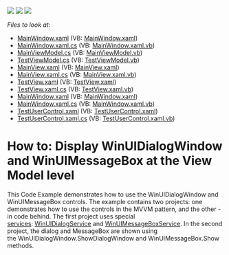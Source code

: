<!-- default badges list -->
![](https://img.shields.io/endpoint?url=https://codecentral.devexpress.com/api/v1/VersionRange/128659456/15.1.3%2B)
[![](https://img.shields.io/badge/Open_in_DevExpress_Support_Center-FF7200?style=flat-square&logo=DevExpress&logoColor=white)](https://supportcenter.devexpress.com/ticket/details/E4973)
[![](https://img.shields.io/badge/📖_How_to_use_DevExpress_Examples-e9f6fc?style=flat-square)](https://docs.devexpress.com/GeneralInformation/403183)
<!-- default badges end -->
<!-- default file list -->
*Files to look at*:

* [MainWindow.xaml](./CS/WinUIDialogWindowAndMessageBox.MVVM/MainWindow.xaml) (VB: [MainWindow.xaml](./VB/WinUIDialogWindowAndMessageBox.MVVM/MainWindow.xaml))
* [MainWindow.xaml.cs](./CS/WinUIDialogWindowAndMessageBox.MVVM/MainWindow.xaml.cs) (VB: [MainWindow.xaml.vb](./VB/WinUIDialogWindowAndMessageBox.MVVM/MainWindow.xaml.vb))
* [MainViewModel.cs](./CS/WinUIDialogWindowAndMessageBox.MVVM/ViewModels/MainViewModel.cs) (VB: [MainViewModel.vb](./VB/WinUIDialogWindowAndMessageBox.MVVM/ViewModels/MainViewModel.vb))
* [TestViewModel.cs](./CS/WinUIDialogWindowAndMessageBox.MVVM/ViewModels/TestViewModel.cs) (VB: [TestViewModel.vb](./VB/WinUIDialogWindowAndMessageBox.MVVM/ViewModels/TestViewModel.vb))
* [MainView.xaml](./CS/WinUIDialogWindowAndMessageBox.MVVM/Views/MainView.xaml) (VB: [MainView.xaml](./VB/WinUIDialogWindowAndMessageBox.MVVM/Views/MainView.xaml))
* [MainView.xaml.cs](./CS/WinUIDialogWindowAndMessageBox.MVVM/Views/MainView.xaml.cs) (VB: [MainView.xaml.vb](./VB/WinUIDialogWindowAndMessageBox.MVVM/Views/MainView.xaml.vb))
* [TestView.xaml](./CS/WinUIDialogWindowAndMessageBox.MVVM/Views/TestView.xaml) (VB: [TestView.xaml](./VB/WinUIDialogWindowAndMessageBox.MVVM/Views/TestView.xaml))
* [TestView.xaml.cs](./CS/WinUIDialogWindowAndMessageBox.MVVM/Views/TestView.xaml.cs) (VB: [TestView.xaml.vb](./VB/WinUIDialogWindowAndMessageBox.MVVM/Views/TestView.xaml.vb))
* [MainWindow.xaml](./CS/WinUIDialogWindowAndMessageBox/MainWindow.xaml) (VB: [MainWindow.xaml](./VB/WinUIDialogWindowAndMessageBox/MainWindow.xaml))
* [MainWindow.xaml.cs](./CS/WinUIDialogWindowAndMessageBox/MainWindow.xaml.cs) (VB: [MainWindow.xaml.vb](./VB/WinUIDialogWindowAndMessageBox/MainWindow.xaml.vb))
* [TestUserControl.xaml](./CS/WinUIDialogWindowAndMessageBox/TestUserControl.xaml) (VB: [TestUserControl.xaml](./VB/WinUIDialogWindowAndMessageBox/TestUserControl.xaml))
* [TestUserControl.xaml.cs](./CS/WinUIDialogWindowAndMessageBox/TestUserControl.xaml.cs) (VB: [TestUserControl.xaml.vb](./VB/WinUIDialogWindowAndMessageBox/TestUserControl.xaml.vb))
<!-- default file list end -->
# How to: Display WinUIDialogWindow and WinUIMessageBox at the View Model level


<p>This Code Example demonstrates how to use the WinUIDialogWindow and WinUIMessageBox controls. The example contains two projects: one demonstrates how to use the controls in the MVVM pattern, and the other - in code behind. The first project uses special <a href="https://documentation.devexpress.com/#WPF/CustomDocument17414">services</a>: <a href="https://documentation.devexpress.com/#WPF/CustomDocument17468">WinUIDialogService</a> and <a href="https://documentation.devexpress.com/#WPF/CustomDocument17466">WinUIMessageBoxService</a>. In the second project, the dialog and MessageBox are shown using the WinUIDialogWindow.ShowDialogWindow and WinUIMessageBox.Show methods.</p>

<br/>


